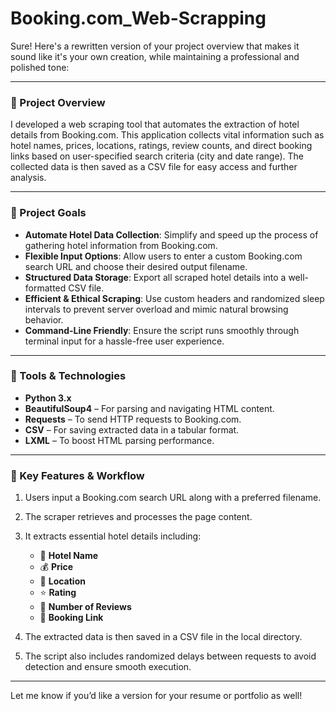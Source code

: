 # Booking.com_Web-Scrapping

Sure! Here's a rewritten version of your project overview that makes it sound like it's your own creation, while maintaining a professional and polished tone:

---

### 🧾 Project Overview

I developed a web scraping tool that automates the extraction of hotel details from Booking.com. This application collects vital information such as hotel names, prices, locations, ratings, review counts, and direct booking links based on user-specified search criteria (city and date range). The collected data is then saved as a CSV file for easy access and further analysis.

---

### 🎯 Project Goals

* **Automate Hotel Data Collection**: Simplify and speed up the process of gathering hotel information from Booking.com.
* **Flexible Input Options**: Allow users to enter a custom Booking.com search URL and choose their desired output filename.
* **Structured Data Storage**: Export all scraped hotel details into a well-formatted CSV file.
* **Efficient & Ethical Scraping**: Use custom headers and randomized sleep intervals to prevent server overload and mimic natural browsing behavior.
* **Command-Line Friendly**: Ensure the script runs smoothly through terminal input for a hassle-free user experience.

---

### 🔧 Tools & Technologies

* **Python 3.x**
* **BeautifulSoup4** – For parsing and navigating HTML content.
* **Requests** – To send HTTP requests to Booking.com.
* **CSV** – For saving extracted data in a tabular format.
* **LXML** – To boost HTML parsing performance.

---

### 📂 Key Features & Workflow

1. Users input a Booking.com search URL along with a preferred filename.
2. The scraper retrieves and processes the page content.
3. It extracts essential hotel details including:

   * 🏨 **Hotel Name**
   * 💰 **Price**
   * 📍 **Location**
   * ⭐ **Rating**
   * 📝 **Number of Reviews**
   * 🔗 **Booking Link**
4. The extracted data is then saved in a CSV file in the local directory.
5. The script also includes randomized delays between requests to avoid detection and ensure smooth execution.

---

Let me know if you’d like a version for your resume or portfolio as well!
